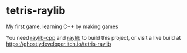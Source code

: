 # tetris-raylib
My first game, learning C++ by making games

You need [raylib-cpp](https://github.com/RobLoach/raylib-cpp) and [raylib](https://github.com/raysan5/raylib) to build this project, or visit a live build at https://ghostlydeveloper.itch.io/tetris-raylib
